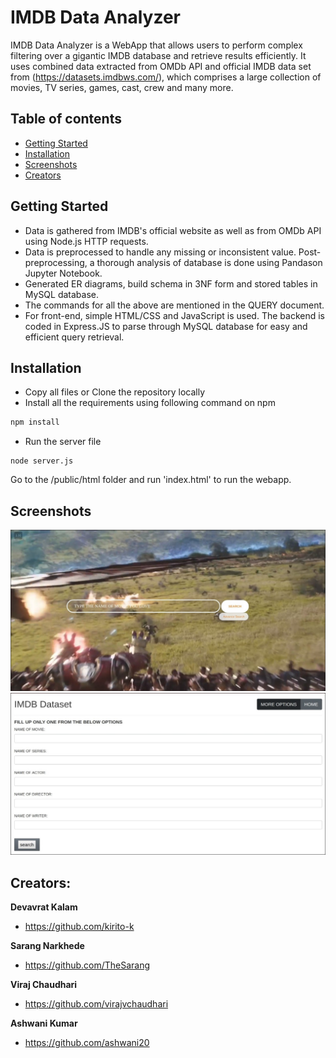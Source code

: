# IMDB Data Analyzer
IMDB Data Analyzer is a WebApp that allows users to perform complex filtering over a gigantic IMDB database and retrieve results efficiently.
It uses combined data extracted from OMDb API and official IMDB data set from (https://datasets.imdbws.com/), which comprises a large collection of movies, TV series, games, cast, crew and many more.

## Table of contents
* [Getting Started](#getting-started)
* [Installation](#installation)
* [Screenshots](#screenshots)
* [Creators](#creators)

## Getting Started
- Data is gathered from IMDB's official website as well as from OMDb API using Node.js HTTP requests.
- Data is preprocessed to handle any missing or inconsistent value. Post-preprocessing, a thorough analysis of database is done using Pandason Jupyter Notebook.
- Generated ER diagrams, build schema in 3NF form and stored tables in MySQL database.
- The commands for all the above are mentioned in the QUERY document.
- For front-end, simple HTML/CSS and JavaScript is used. The backend is coded in Express.JS to parse through MySQL database for easy and efficient query retrieval.

## Installation
- Copy all files or Clone the repository locally
- Install all the requirements using following command on npm 
```bash
npm install
```
- Run the server file
```node
node server.js
```
Go to the /public/html folder and run 'index.html' to run the webapp.


## Screenshots
![](./images/imdb1.jpg)
![](./images/imdb2.jpg)

## Creators:
**Devavrat Kalam**
- <https://github.com/kirito-k>

**Sarang Narkhede**
- <https://github.com/TheSarang>

**Viraj Chaudhari**
- <https://github.com/virajvchaudhari>

**Ashwani Kumar**
- <https://github.com/ashwani20>
